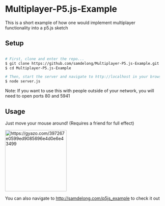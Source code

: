 # Multiplayer-P5.js-Example

This is a short example of how one would implement multiplayer functionality into a p5.js sketch

## Setup

```bash 

# First, clone and enter the repo...
$ git clone https://github.com/samdelong/Multiplayer-P5.js-Example.git
$ cd Multiplayer-P5.js-Example

# Then, start the server and navigate to http://localhost in your browser
$ node server.js
```
Note: If you want to use this with people outside of your network, you will need to open ports 80 and 5941

## Usage

Just move your mouse around! (Requires a friend for full effect)

</p>
<img width="200px" src="https://i.gyazo.com/397267e0599ed9085696e4d0e6e43499.gif" alt="https://gyazo.com/397267e0599ed9085696e4d0e6e43499" />

You can also navigate to <a href="http://samdelong.com/p5js_example">http://samdelong.com/p5js_example</a> to check it out
